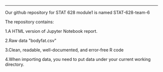
***********************************************

Our github repository for STAT 628 module1 is named STAT-628-team-6

The repository contains:

1.A HTML version of Jupyter Notebook report.

2.Raw data "bodyfat.csv"

3.Clean, readable, well-documented, and error-free R code 

4.When importing data, you need to put data under your current working directory. 
